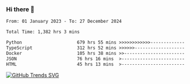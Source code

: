### Hi there 👋

<!--START_SECTION:waka-->

```txt
From: 01 January 2023 - To: 27 December 2024

Total Time: 1,382 hrs 3 mins

Python                     679 hrs 55 mins >>>>>>>>>>>>-------------   49.20 %
TypeScript                 312 hrs 52 mins >>>>>>-------------------   22.64 %
Docker                     105 hrs 38 mins >>-----------------------   07.64 %
JSON                       76 hrs 16 mins  >------------------------   05.52 %
HTML                       45 hrs 13 mins  >------------------------   03.27 %
```

<!--END_SECTION:waka-->

[![GitHub Trends SVG](https://api.githubtrends.io/user/svg/IAbuElRuzz/langs)](https://githubtrends.io)
